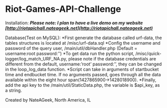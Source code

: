 # Riot-Games-API-Challenge
Installation:
  ***Please note: I plan to have a live demo on my website [http://riotapichall.nateageek.net](http://riotapichall.nateageek.net)***

Database(Test on MySQL):
  *First generate the database called urf-data, the tables structures is located at /misc/urf-data.sql
  *Config the username and password of the query user, /main/util/dbHandler.php (Default = username:root password:’’)
  *To get data run the python script, /misc/quick-logger/log_match_URF_NA.py, please note if the database credentials are different from the default, username:’root’ password:’’, they can be changed in the loop_log_data function. 
  *Script can take in arguments of startbucket time and endbucket time. If no arguments passed, goes through all the data available within the eight hour span(1427865900->1428018900).
  *Finally, add the api key to the /main/util/StaticData.php, the variable is $api_key, as a string.
  


Created by NateAGeek, North America, IL 